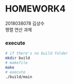 # HOMEWORK4
2018038078 김상수 </br>
행렬 연산 과제

### execute
```sh
# if there's no build folder
mkdir build
# makefile
make
# execute
./build/main
```